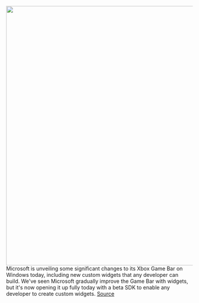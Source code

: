 <img src='https://cdn.vox-cdn.com/thumbor/ez-E6No3Uz6WhAYvpfx5waHiF0w=/0x0:3840x2160/1200x800/filters:focal(1613x773:2227x1387)/cdn.vox-cdn.com/uploads/chorus_image/image/66619514/HERO_Win_G.0.jpg' width='700px' /><br/>
Microsoft is unveiling some significant changes to its Xbox Game Bar on Windows today, including new custom widgets that any developer can build. We've seen Microsoft gradually improve the Game Bar with widgets, but it's now opening it up fully today with a beta SDK to enable any developer to create custom widgets.
<a href='https://www.theverge.com/2020/4/7/21212114/microsoft-xbox-game-bar-custom-widgets-windows-10-beta-sdk'> Source <a/>